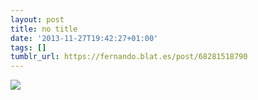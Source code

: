 ```yaml
---
layout: post
title: no title
date: '2013-11-27T19:42:27+01:00'
tags: []
tumblr_url: https://fernando.blat.es/post/68281518790
---
```

 ![](/tumblr_files/tumblr_mwxdvpi4gl1qz9lgpo1_400.gif)  
